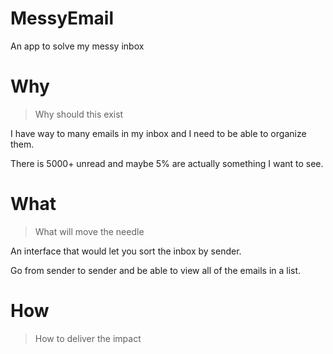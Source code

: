 # MessyEmail
An app to solve my messy inbox 


# Why

> Why should this exist

I have way to many emails in my inbox and I need to be able to organize them. 

There is 5000+ unread and maybe 5% are actually something I want to see. 


# What 

> What will move the needle 

An interface that would let you sort the inbox by sender. 

Go from sender to sender and be able to view all of the emails in a list. 


# How 

> How to deliver the impact


